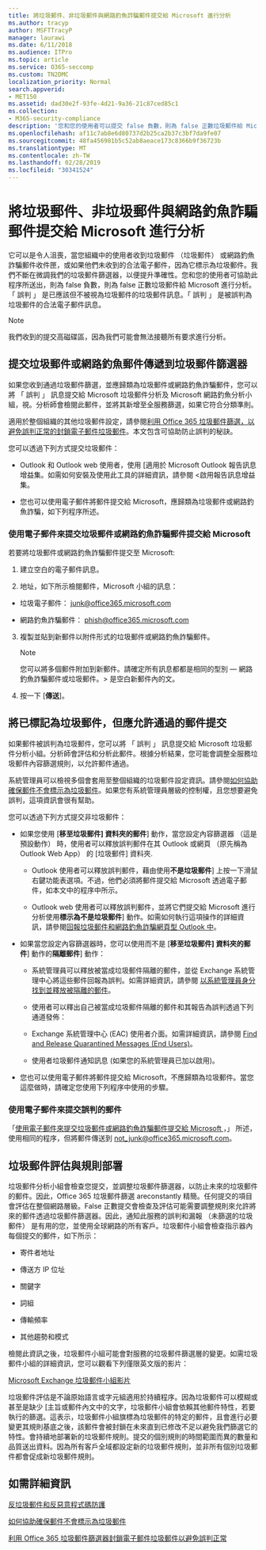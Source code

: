 ```yaml
---
title: 將垃圾郵件、非垃圾郵件與網路釣魚詐騙郵件提交給 Microsoft 進行分析
ms.author: tracyp
author: MSFTTracyP
manager: laurawi
ms.date: 6/11/2018
ms.audience: ITPro
ms.topic: article
ms.service: O365-seccomp
ms.custom: TN2DMC
localization_priority: Normal
search.appverid:
- MET150
ms.assetid: dad30e2f-93fe-4d21-9a36-21c87ced85c1
ms.collection:
- M365-security-compliance
description: '您和您的使用者可以提交 false 負數，則為 false 正數垃圾郵件給 Microsoft 進行分析。 '
ms.openlocfilehash: af11c7ab8e6d80737d2b25ca2b37c3bf7da9fe07
ms.sourcegitcommit: 48fa456981b5c52ab8aeace173c8366b9f36723b
ms.translationtype: MT
ms.contentlocale: zh-TW
ms.lasthandoff: 02/28/2019
ms.locfileid: "30341524"
---
```

# <a name="submit-spam-non-spam-and-phishing-scam-messages-to-microsoft-for-analysis"></a>將垃圾郵件、非垃圾郵件與網路釣魚詐騙郵件提交給 Microsoft 進行分析

它可以是令人沮喪，當您組織中的使用者收到垃圾郵件 （垃圾郵件） 或網路釣魚詐騙郵件收件匣，或如果他們未收到的合法電子郵件，因為它標示為垃圾郵件。我們不斷在微調我們的垃圾郵件篩選器，以便提升準確性。您和您的使用者可協助此程序所送出，則為 false 負數，則為 false 正數垃圾郵件給 Microsoft 進行分析。「 誤判 」 是已應該但不被視為垃圾郵件的垃圾郵件訊息。「 誤判 」 是被誤判為垃圾郵件的合法電子郵件訊息。 
  
> [!NOTE]
> 我們收到的提交高磁碟區，因為我們可能會無法接聽所有要求進行分析。 
  
## <a name="submit-junk-or-phishing-messages-that-passed-through-the-spam-filters"></a>提交垃圾郵件或網路釣魚郵件傳遞到垃圾郵件篩選器
<a name="sectionSection0"> </a>

如果您收到通過垃圾郵件篩選，並應歸類為垃圾郵件或網路釣魚詐騙郵件，您可以將 「 誤判 」 訊息提交給 Microsoft 垃圾郵件分析及 Microsoft 網路釣魚分析小組，視。分析師會檢閱此郵件，並將其新增至全服務篩選，如果它符合分類準則。 
  
適用於整個組織的其他垃圾郵件設定，請參閱[利用 Office 365 垃圾郵件篩選，以避免誤判正常的封鎖電子郵件垃圾郵件](https://go.microsoft.com/fwlink/p/?LinkId=534225)。本文包含可協助防止誤判的秘訣。
  
您可以透過下列方式提交垃圾郵件：
  
- Outlook 和 Outlook web 使用者，使用 [適用於 Microsoft Outlook 報告訊息增益集。如需如何安裝及使用此工具的詳細資訊，請參閱 <<c0>啟用報告訊息增益集。 
        
- 您也可以使用電子郵件將郵件提交給 Microsoft，應歸類為垃圾郵件或網路釣魚詐騙，如下列程序所述。
    
### <a name="use-email-to-submit-junk-spam-or-phishing-scam-messages-to-microsoft"></a>使用電子郵件來提交垃圾郵件或網路釣魚詐騙郵件提交給 Microsoft
<a name="Useemailtosubmitjunkspamorphishingscammessages"> </a>

若要將垃圾郵件或網路釣魚詐騙郵件提交至 Microsoft:
  
1. 建立空白的電子郵件訊息。
    
2. 地址，如下所示檢閱郵件，Microsoft 小組的訊息： 
    
  - 垃圾電子郵件： junk@office365.microsoft.com
    
  - 網路釣魚詐騙郵件： phish@office365.microsoft.com
    
3. 複製並貼到新郵件以附件形式的垃圾郵件或網路釣魚詐騙郵件。 
    
    > [!NOTE]
    > 您可以將多個郵件附加到新郵件。請確定所有訊息都都是相同的型別 — 網路釣魚詐騙郵件或垃圾郵件。> 是空白新郵件內的文。 
  
4. 按一下 [**傳送**]。
    
## <a name="submit-messages-that-were-tagged-as-junk-but-should-have-been-allowed-through"></a>將已標記為垃圾郵件，但應允許通過的郵件提交
<a name="sectionSection1"> </a>

如果郵件被誤判為垃圾郵件，您可以將 「 誤判 」 訊息提交給 Microsoft 垃圾郵件分析小組。分析師會評估和分析此郵件。根據分析結果，您可能會調整全服務垃圾郵件內容篩選規則，以允許郵件通過。
  
系統管理員可以檢視多個會套用至整個組織的垃圾郵件設定資訊。請參閱[如何協助確保郵件不會標示為垃圾郵件](https://go.microsoft.com/fwlink/p/?LinkId=534224)。如果您有系統管理員層級的控制權，且您想要避免誤判，這項資訊會很有幫助。
  
您可以透過下列方式提交非垃圾郵件：
  
- 如果您使用 [**移至垃圾郵件] 資料夾的郵件**] 動作，當您設定內容篩選器 （這是預設動作） 時，使用者可以釋放誤判郵件在其 Outlook 或網頁 （原先稱為 Outlook Web App） 的 [垃圾郵件] 資料夾. 
    
  - Outlook 使用者可以釋放誤判郵件，藉由使用**不是垃圾郵件**] 上按一下滑鼠右鍵功能表選項。不過，他們必須將郵件提交給 Microsoft 透過電子郵件，如本文中的程序中所示。 
    
  - Outlook web 使用者可以釋放誤判郵件，並將它們提交給 Microsoft 進行分析使用**標示為不是垃圾郵件**] 動作。如需如何執行這項操作的詳細資訊，請參閱[回報垃圾郵件和網路釣魚詐騙網頁型 Outlook 中](report-junk-email-and-phishing-scams-in-outlook-on-the-web-eop.md)。
    
- 如果當您設定內容篩選器時，您可以使用而不是 [**移至垃圾郵件] 資料夾的郵件**] 動作的**隔離郵件**] 動作： 
    
  - 系統管理員可以釋放被當成垃圾郵件隔離的郵件，並從 Exchange 系統管理中心將這些郵件回報為誤判。如需詳細資訊，請參閱 [以系統管理員身分找到並釋放被隔離的郵件](find-and-release-quarantined-messages-as-an-administrator.md)。
    
  - 使用者可以釋出自己被當成垃圾郵件隔離的郵件和其報告為誤判透過下列通道發佈： 
    
  - Exchange 系統管理中心 (EAC) 使用者介面。如需詳細資訊，請參閱 [Find and Release Quarantined Messages (End Users)](http://technet.microsoft.com/library/e439b560-827a-4807-abd3-6b861c1ff786.aspx)。
    
  - 使用者垃圾郵件通知訊息 (如果您的系統管理員已加以啟用)。 
    
- 您也可以使用電子郵件將郵件提交給 Microsoft，不應歸類為垃圾郵件。當您這麼做時，請確定您使用下列程序中使用的步驟。
    
### <a name="use-email-to-submit-false-positive-messages"></a>使用電子郵件來提交誤判的郵件

「[使用電子郵件來提交垃圾郵件或網路釣魚詐騙郵件提交給 Microsoft ](submit-spam-non-spam-and-phishing-scam-messages-to-microsoft-for-analysis.md#Useemailtosubmitjunkspamorphishingscammessages)，」 所述，使用相同的程序，但將郵件傳送到 not_junk@office365.microsoft.com。
  
## <a name="spam-evaluation-and-rules-deployment"></a>垃圾郵件評估與規則部署
<a name="sectionSection2"> </a>

垃圾郵件分析小組會檢查您提交，並調整垃圾郵件篩選器，以防止未來的垃圾郵件的郵件。因此，Office 365 垃圾郵件篩選 areconstantly 精簡。任何提交的項目會評估在整個網路層級。False 正數提交會檢查及評估可能需要調整規則來允許將來的郵件透過垃圾郵件篩選器。因此，通知此服務的誤判和漏報 （未篩選的垃圾郵件） 是有用的您，並使用全球網路的所有客戶。垃圾郵件小組會檢查指示器內每個提交的郵件，如下所示：
  
- 寄件者地址
    
- 傳送方 IP 位址
    
- 關鍵字
    
- 詞組
    
- 傳輸頻率
    
- 其他趨勢和模式
    
檢閱此資訊之後，垃圾郵件小組可能會對服務的垃圾郵件篩選層的變更。如需垃圾郵件小組的詳細資訊，您可以觀看下列僅限英文版的影片：
  
[Microsoft Exchange 垃圾郵件小組影片](https://youtu.be/-TpX_-GMC7o?hd=1)
  
垃圾郵件評估是不論原始語言或字元組適用於持續程序。因為垃圾郵件可以模糊或甚至是缺少 [主旨或郵件內文中的文字，垃圾郵件小組會依賴其他郵件特性，若要執行的篩選。這表示，垃圾郵件小組旗標為垃圾郵件的特定的郵件，且會進行必要變更其規則基底之後，該郵件會被封鎖在未來直到已修改不足以避免我們篩選它的特性。會持續地部署新的垃圾郵件規則。提交的個別規則的時間範圍而異的數量和品質送出資料。因為所有客戶全域都設定新的垃圾郵件規則，並非所有個別垃圾郵件都會促成新垃圾郵件規則。
   
## <a name="for-more-information"></a>如需詳細資訊
<a name="sectionSection4"> </a>

[反垃圾郵件和反惡意程式碼防護](http://technet.microsoft.com/library/93c6c227-7442-4293-b64d-ec8f15c928db.aspx)
  
[如何協助確保郵件不會標示為垃圾郵件](https://go.microsoft.com/fwlink/p/?LinkId=534224)
  
[利用 Office 365 垃圾郵件篩選器封鎖電子郵件垃圾郵件以避免誤判正常](https://go.microsoft.com/fwlink/p/?LinkId=534225)
  

